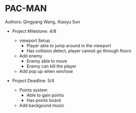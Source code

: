 # PAC-MAN

Authors: Qingyang Wang, Xiaoyu Sun

* Project Milestone: 4/8
  * viewport Setup
    * Player able to jump around in the viewport
    * Has collision detect, player cannot go through floors
  * Add enemy
    * Enemy able to move
    * Enemy can kill the player
  * Add pop up when win/lose

* Project Deadline: 5/4
  * Points system
    * Able to gain points
    * Has points board
  * Add backgound music

